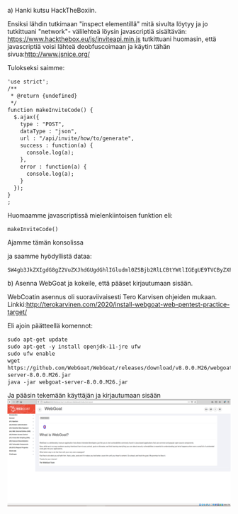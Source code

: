a) Hanki kutsu HackTheBoxiin.

Ensiksi lähdin tutkimaan "inspect elementillä" mitä sivulta löytyy ja jo tutkittuani "network"- välilehteä löysin javascriptiä sisältävän: https://www.hackthebox.eu/js/inviteapi.min.js
tutkittuani huomasin, että javascriptiä voisi lähteä deobfuscoimaan ja käytin tähän sivua:http://www.jsnice.org/

Tulokseksi saimme:
```
'use strict';
/**
 * @return {undefined}
 */
function makeInviteCode() {
  $.ajax({
    type : "POST",
    dataType : "json",
    url : "/api/invite/how/to/generate",
    success : function(a) {
      console.log(a);
    },
    error : function(a) {
      console.log(a);
    }
  });
}
;
```
Huomaamme javascriptissä mielenkiintoisen funktion eli:
```
makeInviteCode()
```
Ajamme tämän konsolissa

ja saamme hyödyllistä dataa:
```
SW4gb3JkZXIgdG8gZ2VuZXJhdGUgdGhlIGludml0ZSBjb2RlLCBtYWtlIGEgUE9TVCByZXF1ZXN0IHRvIC9hcGkvaW52aXRlL2dlbmVyYXRl
```

b) Asenna WebGoat ja kokeile, että pääset kirjautumaan sisään.

WebCoatin asennus oli suoraviivaisesti Tero Karvisen ohjeiden mukaan.
Linkki:http://terokarvinen.com/2020/install-webgoat-web-pentest-practice-target/

Eli ajoin päätteellä komennot:

``` 
sudo apt-get update
sudo apt-get -y install openjdk-11-jre ufw
sudo ufw enable
wget https://github.com/WebGoat/WebGoat/releases/download/v8.0.0.M26/webgoat-server-8.0.0.M26.jar
java -jar webgoat-server-8.0.0.M26.jar 
 ```
Ja pääsin tekemään käyttäjän ja kirjautumaan sisään
![Like here](https://github.com/samuli-salonen/-Tunkeutumistestaus-ict4tn027-3006-ti-2020s/blob/main/h1_b.PNG)
